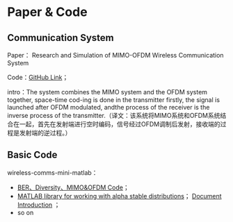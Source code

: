 # Paper & Code 



## Communication System

Paper： Research and Simulation of MIMO-OFDM Wireless Communication System

Code：[GitHub Link](https://github.com/yogesh4344/MIMO-OFDM)；

intro：The system combines the MIMO system and the OFDM system together, space-time cod-ing is done in the transmitter firstly, the signal is launched after OFDM modulated, andthe process of the receiver is the inverse process of the transmitter.（译文：该系统将MIMO系统和OFDM系统结合在一起，首先在发射端进行空时编码，信号经过OFDM调制后发射，接收端的过程是发射端的逆过程。）





## Basic Code

wireless-comms-mini-matlab：

* [BER、Diversity、MIMO&OFDM Code](https://github.com/elieweintraub/Wirelesss-Comms-Mini-Matlabs)；
* [MATLAB library for working with alpha stable distributions](https://github.com/markveillette/stbl)； [Document Introduction](http://math.bu.edu/people/mveillet/html/alphastablepub.html) ；
* so on 
